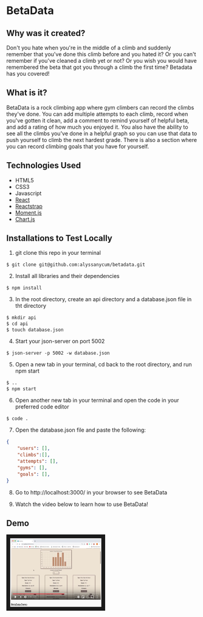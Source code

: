 # BetaData

## Why was it created?

Don't you hate when you're in the middle of a climb and suddenly remember that you've done this climb before and you hated it? Or you can't remember if you've cleaned a climb yet or not? Or you wish you would have remembered the beta that got you through a climb the first time? Betadata has you covered! 

## What is it?

BetaData  is  a rock climbing app where gym climbers can record the climbs they've done. You can add multiple attempts to each climb, record when you've gotten it clean, add a comment to remind yourself of helpful beta, and add a rating of how much you enjoyed it. You also have the ability to see all the climbs you've done in a helpful graph so you can use that data to push yourself to climb the next hardest grade. There is also a section where you can record climbing goals that you have for yourself. 

## Technologies Used

* HTML5
* CSS3
* Javascript
* [React](https://reactjs.org/)
* [Reactstrap](https://reactstrap.github.io/)
* [Moment.js](https://momentjs.com/)
* [Chart.js](https://www.chartjs.org/)

## Installations to Test Locally

1. git clone this repo in your terminal
```shell session
$ git clone git@github.com:alyssanycum/betadata.git
```

2. Install all libraries and their dependencies
```shell session
$ npm install
```

3. In the root directory, create an api directory and a database.json file in tht directory
```shell session
$ mkdir api
$ cd api
$ touch database.json
```
4. Start your json-server on port 5002
```shell session
$ json-server -p 5002 -w database.json
```

5. Open a new tab in your terminal, cd back to the root directory, and run npm start
```shell session
$ ..
$ npm start
```

6. Open another new tab in your terminal and open the code in your preferred code editor
```shell session
$ code .
```

7. Open the database.json file and paste the following:
```json
{
    "users": [],
    "climbs":[],
    "attempts": [],
    "gyms": [],
    "goals": [],
}
```

8. Go to http://localhost:3000/ in your browser to see BetaData

9. Watch the video below to learn how to use BetaData!

## Demo

<a href="http://www.youtube.com/watch?feature=player_embedded&v=ZF6rTXsdgG0
" target="_blank"><img src="src/BetaDataScreenshot.png" 
alt="IMAGE ALT TEXT HERE" width="240" height="180" border="10" /></a>

